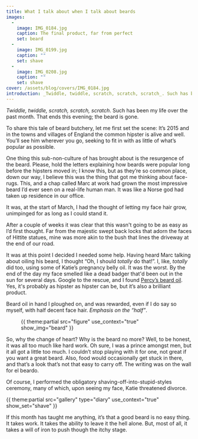 ```yaml
---
title: What I talk about when I talk about beards
images:
  - 
    image: IMG_0184.jpg
    caption: The final product, far from perfect
    set: beard
  - 
    image: IMG_0199.jpg
    caption: ""
    set: shave
  - 
    image: IMG_0208.jpg
    caption: ""
    set: shave
cover: /assets/blog/covers/IMG_0184.jpg
introduction: _Twiddle, twiddle, scratch, scratch, scratch_. Such has been my life over the past month. That ends this evening; the beard is gone.
---
```

_Twiddle, twiddle, scratch, scratch, scratch_. Such has been my life over the past month. That ends this evening; the beard is gone.

To share this tale of beard butchery, let me first set the scene: It’s 2015 and in the towns and villages of England the common hipster is alive and well. You’ll see him wherever you go, seeking to fit in with as little of what’s popular as possible. 

One thing this sub-non-culture of  has brought about is the resurgence of the beard. Please, hold the letters explaining how beards were popular long before the hipsters moved in; I know this, but as they’re so common place, down our way, I believe this was the thing that got me thinking about face-rugs. This, and a chap called Marc at work had grown the most impressive beard I’d ever seen on a real-life human man. It was like a Norse god had taken up residence in our office. 

It was, at the start of March, I had the thought of letting my face hair grow, unimpinged for as long as I could stand it. 

After a couple of weeks it was clear that this wasn't going to be as easy as I’d first thought. Far from the majestic swept back locks that adorn the faces of Hittite statues, mine was more akin to the bush that lines the driveway at the end of our road.

It was at this point I decided I needed some help. Having heard Marc talking about oiling his beard, I thought “Oh, I should _totally_ do that!”. I, like, _totally_ did too, using some of Katie’s pregnancy belly oil. It was the worst. By the end of the day my face smelled like a dead badger that'd been out in the sun for several days. Google to the rescue, and I found [Percy’s beard oil](http://www.percynobleman.com/product/beard-oil/). Yes, it's probably as hipster as hipster can be, but it’s also a brilliant product. 

Beard oil in hand I ploughed on, and was rewarded, even if I do say so myself, with half decent face hair. _Emphasis on the “half”_.

<figure class="inline">{{ theme:partial src="figure" use_context="true" show_img="beard" }}</figure>

So, why the change of heart? Why is the beard no more? Well, to be honest, it was all too much like hard work. Oh sure, I was a prince amongst men, but it all got a little too much. I couldn’t stop playing with it for one, not great if you want a great beard. Also, food would occasionally get stuck in there, and that’s a look that’s not that easy to carry off. The writing was on the wall for el beardo.

Of course, I performed the obligatory shaving-off-into-stupid-styles ceremony, many of which, upon seeing my face, Katie threatened divorce. 

<div class="gallery">{{ theme:partial src="gallery" type="diary" use_context="true" show_set="shave" }}</div>

If this month has taught me anything, it’s that a good beard is no easy thing. It takes work. It takes the ability to leave it the hell alone. But, most of all, it takes a will of iron to push though the itchy stage. 


